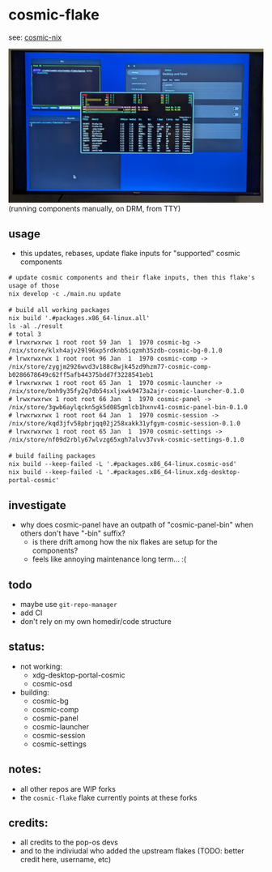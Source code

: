 # cosmic-flake

see: [cosmic-nix](https://github.com/cosmic-nix)

<img src="_img/tvshot.jpg" />
(running components manually, on DRM, from TTY)

## usage

- this updates, rebases, update flake inputs for "supported" cosmic components

```shell
# update cosmic components and their flake inputs, then this flake's usage of those
nix develop -c ./main.nu update

# build all working packages
nix build '.#packages.x86_64-linux.all'
ls -al ./result
# total 3
# lrwxrwxrwx 1 root root 59 Jan  1  1970 cosmic-bg -> /nix/store/klxh4ajv29l96xp5rdknb5iqzmh35zdb-cosmic-bg-0.1.0
# lrwxrwxrwx 1 root root 96 Jan  1  1970 cosmic-comp -> /nix/store/zygjm2926wvd3v188c8wjk45zd9hzm77-cosmic-comp-b0286678649c62ff5afb44375bdd7f3228541eb1
# lrwxrwxrwx 1 root root 65 Jan  1  1970 cosmic-launcher -> /nix/store/bnh9y35fy2q7db54sxljxwk9473a2ajr-cosmic-launcher-0.1.0
# lrwxrwxrwx 1 root root 66 Jan  1  1970 cosmic-panel -> /nix/store/3gwb6aylqckn5gk5d085gmlcb1hxnv41-cosmic-panel-bin-0.1.0
# lrwxrwxrwx 1 root root 64 Jan  1  1970 cosmic-session -> /nix/store/kqd3jfv58pbrjqq02j258xakk31yfgym-cosmic-session-0.1.0
# lrwxrwxrwx 1 root root 65 Jan  1  1970 cosmic-settings -> /nix/store/nf09d2rbly67wlvzg65xgh7alvv37vvk-cosmic-settings-0.1.0

# build failing packages
nix build --keep-failed -L '.#packages.x86_64-linux.cosmic-osd'
nix build --keep-failed -L '.#packages.x86_64-linux.xdg-desktop-portal-cosmic'
```

## investigate
- why does cosmic-panel have an outpath of "cosmic-panel-bin" when others don't have "-bin" suffix?
  - is there drift among how the nix flakes are setup for the components?
  - feels like annoying maintenance long term... :(

## todo
- maybe use `git-repo-manager`
- add CI
- don't rely on my own homedir/code structure

## status:
* not working:
  * xdg-desktop-portal-cosmic
  * cosmic-osd
* building:
  * cosmic-bg
  * cosmic-comp
  * cosmic-panel
  * cosmic-launcher
  * cosmic-session
  * cosmic-settings

## notes:
* all other repos are WIP forks
* the `cosmic-flake` flake currently points at these forks

## credits:
* all credits to the pop-os devs
* and to the indiviudal who added the upstream flakes (TODO: better credit here, username, etc)
